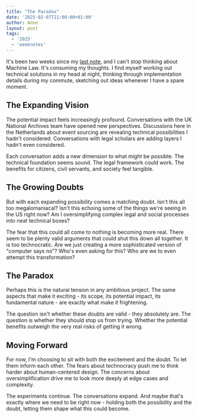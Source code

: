 ```yaml
---
title: "The Paradox"
date: '2025-02-07T21:00:00+01:00'
author: Anne
layout: post
tags:
  - '2025'
  - 'weeknotes'
---
```


It's been two weeks since my [last note](/2025/01/25/machine-law.html), and I can't stop thinking about
Machine Law. It's consuming my thoughts. I find myself working out technical solutions in my head at night, thinking
through implementation details during my commute, sketching out ideas whenever I have a spare moment.

## The Expanding Vision

The potential impact feels increasingly profound. Conversations with the UK National Archives team have opened new
perspectives. Discussions here in the Netherlands about event sourcing are revealing technical possibilities I hadn't
considered. Conversations with legal scholars are adding layers I hadn't even considered.

Each conversation adds a new dimension to what might be possible. The technical foundation seems sound. The legal
framework could work. The benefits for citizens, civil servants, and society feel tangible.

## The Growing Doubts

But with each expanding possibility comes a matching doubt. Isn't this all too megalomaniacal?
Isn't this echoing some of the things we're seeing in the US right now?
Am I oversimplifying complex legal and social processes into neat technical boxes?

The fear that this could all come to nothing is becoming more real. There seem to be plenty valid arguments that could
shut this down all together. It is too technocratic. Are we just creating a more sophisticated version of "computer
says no"? Who's even asking for this? Who are we to even attempt this transformation?

## The Paradox

Perhaps this is the natural tension in any ambitious project. The same aspects that make it exciting - its scope, its
potential impact, its fundamental nature - are exactly what make it frightening.

The question isn't whether these doubts are valid - they absolutely are. The question is whether they should stop us
from trying. Whether the potential benefits outweigh the very real risks of getting it wrong.

## Moving Forward

For now, I'm choosing to sit with both the excitement and the doubt. To let them inform each other. The fears about
technocracy push me to think harder about human-centered design. The concerns about oversimplification drive me to look
more deeply at edge cases and complexity.

The experiments continue. The conversations expand. And maybe that's exactly where we need to be right now - holding
both the possibility and the doubt, letting them shape what this could become.

